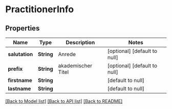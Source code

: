 # PractitionerInfo
## Properties

| Name | Type | Description | Notes |
|------------ | ------------- | ------------- | -------------|
| **salutation** | **String** | Anrede | [optional] [default to null] |
| **prefix** | **String** | akademischer Titel | [optional] [default to null] |
| **firstname** | **String** |  | [default to null] |
| **lastname** | **String** |  | [default to null] |

[[Back to Model list]](../README.md#documentation-for-models) [[Back to API list]](../README.md#documentation-for-api-endpoints) [[Back to README]](../README.md)

